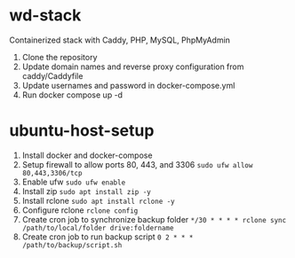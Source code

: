 # wd-stack
Containerized stack with Caddy, PHP, MySQL, PhpMyAdmin

1. Clone the repository
2. Update domain names and reverse proxy configuration from caddy/Caddyfile
3. Update usernames and password in docker-compose.yml
4. Run docker compose up -d

# ubuntu-host-setup

1. Install docker and docker-compose
2. Setup firewall to allow ports 80, 443, and 3306
`sudo ufw allow 80,443,3306/tcp`
3. Enable ufw
`sudo ufw enable`
4. Install zip
`sudo apt install zip -y`
5. Install rclone
`sudo apt install rclone -y`
6. Configure rclone
`rclone config`
7. Create cron job to synchronize backup folder
`*/30 * * * * rclone sync /path/to/local/folder drive:foldername`
8. Create cron job to run backup script
`0 2 * * * /path/to/backup/script.sh`